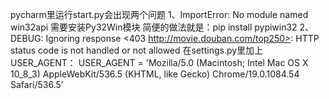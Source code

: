 pycharm里运行start.py会出现两个问题
1、ImportError: No module named win32api
   需要安装Py32Win模块
   简便的做法就是：pip install pypiwin32
2、DEBUG: Ignoring response <403 http://movie.douban.com/top250>: HTTP status code is not handled or not allowed 
   在settings.py里加上USER_AGENT：
   USER_AGENT = 'Mozilla/5.0 (Macintosh; Intel Mac OS X 10_8_3) AppleWebKit/536.5 (KHTML, like Gecko) Chrome/19.0.1084.54 Safari/536.5'  